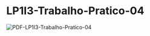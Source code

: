 # LP1I3-Trabalho-Pratico-04

![PDF-LP1I3-Trabalho-Pratico-04](https://github.com/NikolasCaldeira/LP1I3-Trabalho-Pratico-04/blob/main/LP1I3_TP04.jpg)
